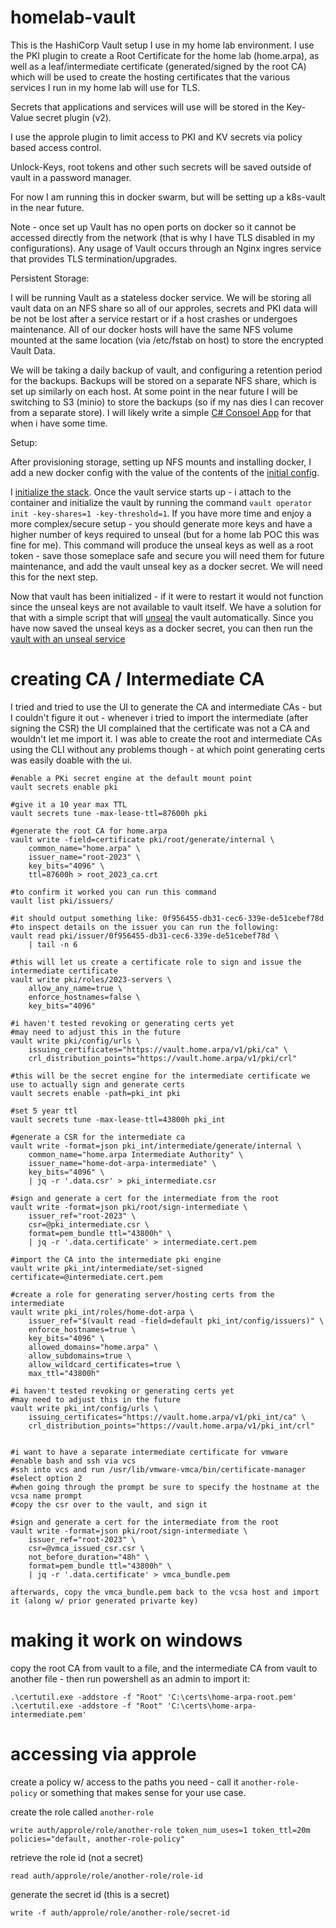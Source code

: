 # homelab-vault
This is the HashiCorp Vault setup I use in my home lab environment.  I use the PKI plugin to create a Root Certificate for the home lab (home.arpa), as well as a leaf/intermediate certificate (generated/signed by the root CA) which will be used to create the hosting certificates that the various services I run in my home lab will use for TLS.

Secrets that applications and services will use will be stored in the Key-Value secret plugin (v2).

I use the approle plugin to limit access to PKI and KV secrets via policy based access control.

Unlock-Keys, root tokens and other such secrets will be saved outside of vault in a password manager.

For now I am running this in docker swarm, but will be setting up a k8s-vault in the near future.

Note - once set up Vault has no open ports on docker so it cannot be accessed directly from the network (that is why I have TLS disabled in my configurations).  Any usage of Vault occurs through an Nginx ingres service that provides TLS termination/upgrades.

Persistent Storage:

I will be running Vault as a stateless docker service.  We will be storing all vault data on an NFS share so all of our approles, secrets and PKI data will be not be lost after a service restart or if a host crashes or undergoes maintenance.  All of our docker hosts will have the same NFS volume mounted at the same location (via /etc/fstab on host) to store the encrypted Vault Data.

We will be taking a daily backup of vault, and configuring a retention period for the backups.  Backups will be stored on a separate NFS share, which is set up similarly on each host.  At some point in the near future I will be switching to S3 (minio) to store the backups (so if my nas dies I can recover from a separate store).  I will likely write a simple [C# Consoel App](https://github.com/thefnordling/dotnet-s3-example) for that when i have some time.

Setup:

After provisioning storage, setting up NFS mounts and installing docker, I add a new docker config with the value of the contents of the [initial config](./docker/initialize-vault-only/config.hcl).

 I [initialize the stack](./docker/initialize-vault-only/docker-compose.yaml).  Once the vault service starts up - i attach to the container and initialize the vault by running the command `vault operator init -key-shares=1 -key-threshold=1`.  If you have more time and enjoy a more complex/secure setup - you should generate more keys and have a higher number of keys required to unseal (but for a home lab POC this was fine for me).  This command will produce the unseal keys as well as a root token - save those someplace safe and secure you will need them for future maintenance, and add the vault unseal key as a docker secret.  We will need this for the next step.

 Now that vault has been initialized - if it were to restart it would not function since the unseal keys are not available to vault itself.  We have a solution for that with a simple script that will [unseal](https://github.com/thefnordling/homelab-vault-unseal) the vault automatically.   Since you have now saved the unseal keys as a docker secret, you can then run the [vault with an unseal service](./docker/vault-with-unseal/docker-compose.yaml)

 # creating CA / Intermediate CA #
 I tried and tried to use the UI to generate the CA and intermediate CAs - but I couldn't figure it out - whenever i tried to import the intermediate (after signing the CSR) the UI complained that the certificate was not a CA and wouldn't let me import it.  I was able to create the root and intermediate CAs using the CLI without any problems though - at which point generating certs was easily doable with the ui.

```
#enable a PKi secret engine at the default mount point 
vault secrets enable pki

#give it a 10 year max TTL
vault secrets tune -max-lease-ttl=87600h pki

#generate the root CA for home.arpa
vault write -field=certificate pki/root/generate/internal \
    common_name="home.arpa" \
    issuer_name="root-2023" \
    key_bits="4096" \
    ttl=87600h > root_2023_ca.crt

#to confirm it worked you can run this command
vault list pki/issuers/

#it should output something like: 0f956455-db31-cec6-339e-de51cebef78d
#to inspect details on the issuer you can run the following:
vault read pki/issuer/0f956455-db31-cec6-339e-de51cebef78d \
    | tail -n 6

#this will let us create a certificate role to sign and issue the intermediate certificate
vault write pki/roles/2023-servers \
    allow_any_name=true \
    enforce_hostnames=false \
    key_bits="4096" 

#i haven't tested revoking or generating certs yet
#may need to adjust this in the future
vault write pki/config/urls \
    issuing_certificates="https://vault.home.arpa/v1/pki/ca" \
    crl_distribution_points="https://vault.home.arpa/v1/pki/crl" 

#this will be the secret engine for the intermediate certificate we use to actually sign and generate certs
vault secrets enable -path=pki_int pki

#set 5 year ttl
vault secrets tune -max-lease-ttl=43800h pki_int

#generate a CSR for the intermediate ca
vault write -format=json pki_int/intermediate/generate/internal \
    common_name="home.arpa Intermediate Authority" \
    issuer_name="home-dot-arpa-intermediate" \
    key_bits="4096" \
    | jq -r '.data.csr' > pki_intermediate.csr

#sign and generate a cert for the intermediate from the root
vault write -format=json pki/root/sign-intermediate \
    issuer_ref="root-2023" \
    csr=@pki_intermediate.csr \
    format=pem_bundle ttl="43800h" \
    | jq -r '.data.certificate' > intermediate.cert.pem

#import the CA into the intermediate pki engine
vault write pki_int/intermediate/set-signed certificate=@intermediate.cert.pem

#create a role for generating server/hosting certs from the intermediate
vault write pki_int/roles/home-dot-arpa \
    issuer_ref="$(vault read -field=default pki_int/config/issuers)" \
    enforce_hostnames=true \
    key_bits="4096" \
    allowed_domains="home.arpa" \
    allow_subdomains=true \
    allow_wildcard_certificates=true \
    max_ttl="43800h"

#i haven't tested revoking or generating certs yet
#may need to adjust this in the future
vault write pki_int/config/urls \
    issuing_certificates="https://vault.home.arpa/v1/pki_int/ca" \
    crl_distribution_points="https://vault.home.arpa/v1/pki_int/crl" 


#i want to have a separate intermediate certificate for vmware 
#enable bash and ssh via vcs
#ssh into vcs and run /usr/lib/vmware-vmca/bin/certificate-manager
#select option 2
#when going through the prompt be sure to specify the hostname at the vcsa name prompt
#copy the csr over to the vault, and sign it

#sign and generate a cert for the intermediate from the root
vault write -format=json pki/root/sign-intermediate \
    issuer_ref="root-2023" \
    csr=@vmca_issued_csr.csr \
    not_before_duration="48h" \
    format=pem_bundle ttl="43800h" \
    | jq -r '.data.certificate' > vmca_bundle.pem

afterwards, copy the vmca_bundle.pem back to the vcsa host and import it (along w/ prior generated privarte key) 

```

# making it work on windows #

copy the root CA from vault to a file, and the intermediate CA from vault to another file - then run powershell as an admin to import it:
```
.\certutil.exe -addstore -f "Root" 'C:\certs\home-arpa-root.pem'
.\certutil.exe -addstore -f "Root" 'C:\certs\home-arpa-intermediate.pem'
```

# accessing via approle #

create a policy w/ access to the paths you need - call it `another-role-policy` or something that makes sense for your use case.

create the role called `another-role`
```
write auth/approle/role/another-role token_num_uses=1 token_ttl=20m policies="default, another-role-policy"
```
retrieve the role id (not a secret)
```
read auth/approle/role/another-role/role-id
```
generate the secret id (this is a secret)
```
write -f auth/approle/role/another-role/secret-id
```